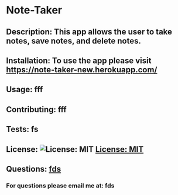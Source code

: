 # Note-Taker 
 ## Description: This app allows the user to take notes, save notes, and delete notes. 
## Installation: To use the app please visit https://note-taker-new.herokuapp.com/ 
 ## Usage: fff 
## Contributing: fff 
## Tests: fs 
## License: ![License: MIT](https://img.shields.io/badge/License-MIT-yellow.svg) [License: MIT](https://www.mit.edu/~amini/LICENSE.md) 
## Questions: [fds](https://www.github.com/fds) 
 ### For questions please email me at: fds 
